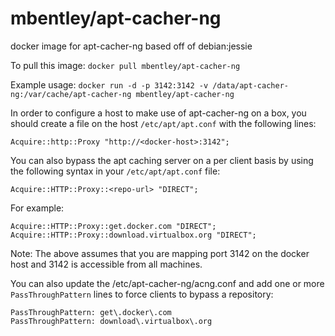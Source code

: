 mbentley/apt-cacher-ng
==================

docker image for apt-cacher-ng
based off of debian:jessie

To pull this image:
`docker pull mbentley/apt-cacher-ng`

Example usage:
`docker run -d -p 3142:3142 -v /data/apt-cacher-ng:/var/cache/apt-cacher-ng mbentley/apt-cacher-ng`

In order to configure a host to make use of apt-cacher-ng on a box, you should create a file on the host `/etc/apt/apt.conf` with the following lines:

    Acquire::http::Proxy "http://<docker-host>:3142";

You can also bypass the apt caching server on a per client basis by using the following syntax in your `/etc/apt/apt.conf` file:

    Acquire::HTTP::Proxy::<repo-url> "DIRECT";

For example:

    Acquire::HTTP::Proxy::get.docker.com "DIRECT";
    Acquire::HTTP::Proxy::download.virtualbox.org "DIRECT";

Note:  The above assumes that you are mapping port 3142 on the docker host and 3142 is accessible from all machines.

You can also update the /etc/apt-cacher-ng/acng.conf and add one or more `PassThroughPattern` lines to force clients to bypass a repository:

    PassThroughPattern: get\.docker\.com
    PassThroughPattern: download\.virtualbox\.org
